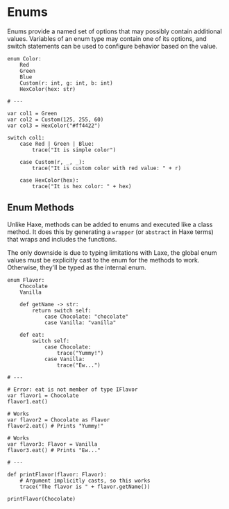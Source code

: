 # Enums

Enums provide a named set of options that may possibly contain additional values. Variables of an enum type may contain one of its options, and switch statements can be used to configure behavior based on the value.

```laxe
enum Color:
	Red
	Green
	Blue
	Custom(r: int, g: int, b: int)
	HexColor(hex: str)

# ---

var col1 = Green
var col2 = Custom(125, 255, 60)
var col3 = HexColor("#ff4422")

switch col1:
	case Red | Green | Blue:
		trace("It is simple color")

	case Custom(r, _, _):
		trace("It is custom color with red value: " + r)

	case HexColor(hex):
		trace("It is hex color: " + hex)
```

## Enum Methods

Unlike Haxe, methods can be added to enums and executed like a class method. It does this by generating a `wrapper` (or `abstract` in Haxe terms) that wraps and includes the functions.

The only downside is due to typing limitations with Laxe, the global enum values must be explicitly cast to the enum for the methods to work. Otherwise, they'll be typed as the internal enum.
```laxe
enum Flavor:
	Chocolate
	Vanilla

	def getName -> str:
		return switch self:
			case Chocolate: "chocolate"
			case Vanilla: "vanilla"

	def eat:
		switch self:
			case Chocolate:
				trace("Yummy!")
			case Vanilla:
				trace("Ew...")

# ---

# Error: eat is not member of type IFlavor
var flavor1 = Chocolate
flavor1.eat()

# Works
var flavor2 = Chocolate as Flavor
flavor2.eat() # Prints "Yummy!"

# Works
var flavor3: Flavor = Vanilla
flavor3.eat() # Prints "Ew..."

# ---

def printFlavor(flavor: Flavor):
	# Argument implicitly casts, so this works
	trace("The flavor is " + flavor.getName())

printFlavor(Chocolate)
```
